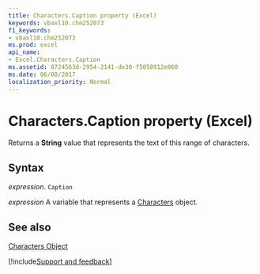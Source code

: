 ```yaml
---
title: Characters.Caption property (Excel)
keywords: vbaxl10.chm252073
f1_keywords:
- vbaxl10.chm252073
ms.prod: excel
api_name:
- Excel.Characters.Caption
ms.assetid: 8724563d-2954-2141-de30-f5058912e060
ms.date: 06/08/2017
localization_priority: Normal
---
```



# Characters.Caption property (Excel)

Returns a  **String** value that represents the text of this range of characters.


## Syntax

_expression_. `Caption`

_expression_ A variable that represents a [Characters](Excel.Characters.md) object.


## See also


[Characters Object](Excel.Characters.md)

[!include[Support and feedback](~/includes/feedback-boilerplate.md)]